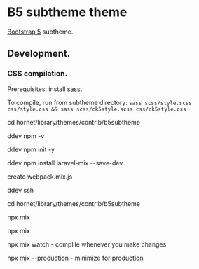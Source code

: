# B5 subtheme theme

[Bootstrap 5](https://www.drupal.org/project/bootstrap5) subtheme.

## Development.

### CSS compilation.

Prerequisites: install [sass](https://sass-lang.com/install).

To compile, run from subtheme directory: `sass scss/style.scss css/style.css && sass scss/ck5style.scss css/ck5style.css`

cd hornet/library/themes/contrib/b5subtheme  

ddev npm -v  

ddev npm init -y  

ddev npm install laravel-mix --save-dev  

create webpack.mix.js  

ddev ssh  

cd hornet/library/themes/contrib/b5subtheme  

npx mix  

npx mix  

npx mix watch - complile whenever you make changes  

npx mix --production - minimize for production  
